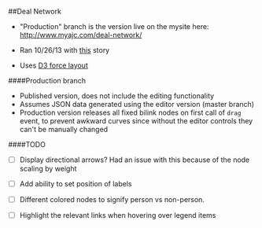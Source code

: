 ##Deal Network
- "Production" branch is the version live on the mysite here: http://www.myajc.com/deal-network/
- Ran 10/26/13 with <a href="http://www.myajc.com/news/news/ethics-laws-vex-watchdogs-state-officials-alike/nbYgB/">this</a> story

- Uses <a href="https://github.com/mbostock/d3/wiki/Force-Layout" target="_blank">D3 force layout</a>

####Production branch
- Published version, does not include the editing functionality
- Assumes JSON data generated using the editor version (master branch)
- Production version releases all fixed bilink nodes on first call of `drag` event, to prevent awkward curves since without the editor controls they can't be manually changed

####TODO
- [ ] Display directional arrows? Had an issue with this because of the node scaling by weight
- [ ] Add ability to set position of labels
- [ ] Different colored nodes to signify person vs non-person.
- [ ] Highlight the relevant links when hovering over legend items

